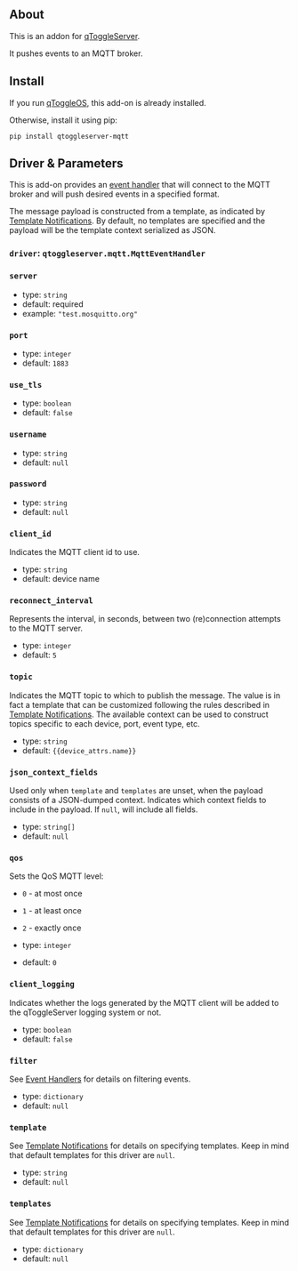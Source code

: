 ## About

This is an addon for [qToggleServer](https://github.com/qtoggle/qtoggleserver).

It pushes events to an MQTT broker.


## Install

If you run [qToggleOS](https://github.com/qtoggle/qtoggleos), this add-on is already installed.

Otherwise, install it using pip:

    pip install qtoggleserver-mqtt


## Driver & Parameters

This is add-on provides an [event handler](https://github.com/qtoggle/qtoggleserver/wiki/Event-Handlers) that will
connect to the MQTT broker and will push desired events in a specified format.

The message payload is constructed from a template, as indicated by
[Template Notifications](https://github.com/qtoggle/qtoggleserver/wiki/Template-Notifications). By default, no templates
are specified and the payload will be the template context serialized as JSON.

### `driver`: `qtoggleserver.mqtt.MqttEventHandler`

### `server`

 * type: `string`
 * default: required
 * example: `"test.mosquitto.org"`

### `port`

 * type: `integer`
 * default: `1883`

### `use_tls`

 * type: `boolean`
 * default: `false`

### `username`

 * type: `string`
 * default: `null`

### `password`

 * type: `string`
 * default: `null`

### `client_id`

Indicates the MQTT client id to use. 

 * type: `string`
 * default: device name

### `reconnect_interval`

Represents the interval, in seconds, between two (re)connection attempts to the MQTT server.

 * type: `integer`
 * default: `5`

### `topic`

Indicates the MQTT topic to which to publish the message. The value is in fact a template that can be customized
following the rules described in
[Template Notifications](https://github.com/qtoggle/qtoggleserver/wiki/Template-Notifications). The available context
can be used to construct topics specific to each device, port, event type, etc.

 * type: `string`
 * default: `{{device_attrs.name}}`

### `json_context_fields`

Used only when `template` and `templates` are unset, when the payload consists of a JSON-dumped context. Indicates which
context fields to include in the payload. If `null`, will include all fields.

 * type: `string[]`
 * default: `null`

### `qos`

Sets the QoS MQTT level:

 * `0` - at most once
 * `1` - at least once
 * `2` - exactly once

 * type: `integer`
 * default: `0`

### `client_logging`

Indicates whether the logs generated by the MQTT client will be added to the qToggleServer logging system or not.

 * type: `boolean`
 * default: `false`

### `filter`

See [Event Handlers](https://github.com/qtoggle/qtoggleserver/wiki/Event-Handlers) for details on filtering events.

 * type: `dictionary`
 * default: `null`

### `template`

See [Template Notifications](https://github.com/qtoggle/qtoggleserver/wiki/Template-Notifications) for details on
specifying templates. Keep in mind that default templates for this driver are `null`.

 * type: `string`
 * default: `null`

### `templates`

See [Template Notifications](https://github.com/qtoggle/qtoggleserver/wiki/Template-Notifications) for details on
specifying templates. Keep in mind that default templates for this driver are `null`.

 * type: `dictionary`
 * default: `null`
